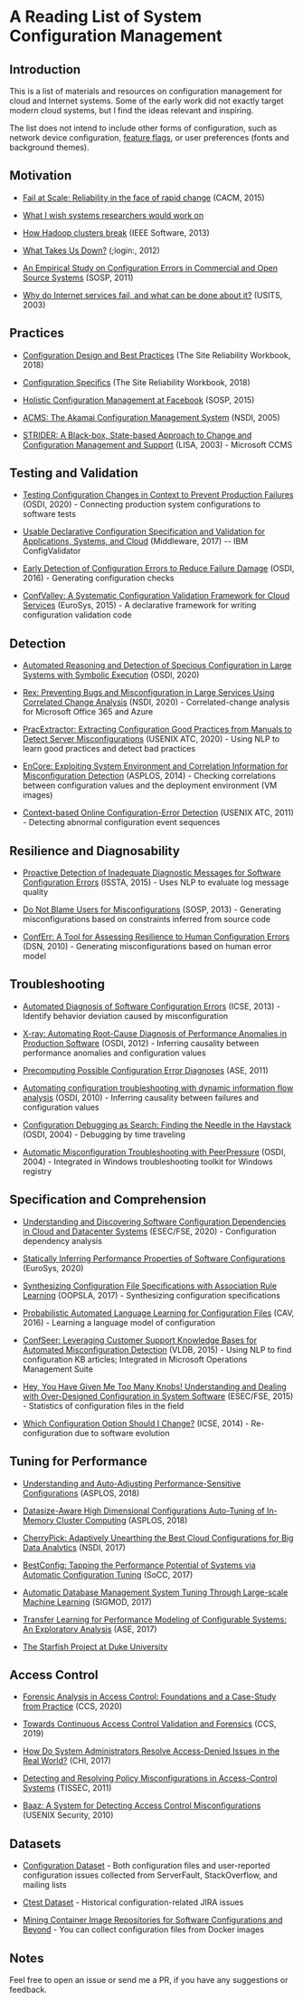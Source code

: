 # A Reading List of System Configuration Management

## Introduction

This is a list of materials and resources on configuration management for cloud and Internet systems. Some of the early work did not exactly target modern cloud systems, but I find the ideas relevant and inspiring. 

The list does not intend to include other forms of configuration, such as network device configuration, [feature flags](https://www.cs.cmu.edu/~ckaestne/pdf/icseseip20.pdf), or user preferences (fonts and background themes).

## Motivation

* [Fail at Scale: Reliability in the face of rapid change](https://queue.acm.org/detail.cfm?id=2839461) (CACM, 2015)

* [What I wish systems researchers would work on](http://matt-welsh.blogspot.com/2013/05/what-i-wish-systems-researchers-would.html)

* [How Hadoop clusters break](https://ieeexplore.ieee.org/document/6216347) (IEEE Software, 2013)

* [What Takes Us Down?](https://www.usenix.org/system/files/login/articles/login1210_kendrick.pdf) (;login:, 2012)

* [An Empirical Study on Configuration Errors in Commercial and Open Source Systems](http://opera.ucsd.edu/paper/sosp11-yin.pdf) (SOSP, 2011)

* [Why do Internet services fail, and what can be done about it?](http://roc.cs.berkeley.edu/papers/usits03.pdf) (USITS, 2003)


## Practices

* [Configuration Design and Best Practices](https://sre.google/workbook/configuration-design/) (The Site Reliability Workbook, 2018)

* [Configuration Specifics](https://sre.google/workbook/configuration-specifics/) (The Site Reliability Workbook, 2018)

* [Holistic Configuration Management at Facebook](http://sigops.org/s/conferences/sosp/2015/current/2015-Monterey/printable/008-tang.pdf) (SOSP, 2015)

* [ACMS: The Akamai Configuration Management System](https://www.usenix.org/legacy/publications/library/proceedings/nsdi05/tech/full_papers/sherman/sherman.pdf) (NSDI, 2005)

* [STRIDER: A Black-box, State-based Approach to Change and Configuration Management and Support](https://www.usenix.org/legacy/publications/library/proceedings/lisa03/tech/wang/wang.pdf) (LISA, 2003) - Microsoft CCMS


## Testing and Validation

* [Testing Configuration Changes in Context to Prevent Production Failures](https://tianyin.github.io/pub/ctest.pdf) (OSDI, 2020) - Connecting production system configurations to software tests

* [Usable Declarative Configuration Specification and Validation for Applications, Systems, and Cloud](https://dl.acm.org/doi/abs/10.1145/3154448.3154453) (Middleware, 2017) -- IBM ConfigValidator

* [Early Detection of Configuration Errors to Reduce Failure Damage](https://tianyin.github.io/pub/pcheck.pdf) (OSDI, 2016) - Generating configuration checks

* [ConfValley: A Systematic Configuration Validation Framework for Cloud Services](https://www.cs.jhu.edu/~huang/paper/confvalley-eurosys15.pdf) (EuroSys, 2015) - A declarative framework for writing configuration validation code 


## Detection

* [Automated Reasoning and Detection of Specious Configuration in Large Systems with Symbolic Execution](https://www.usenix.org/system/files/osdi20-hu.pdf) (OSDI, 2020)

* [Rex: Preventing Bugs and Misconfiguration in Large Services Using Correlated Change Analysis](https://www.usenix.org/system/files/nsdi20-paper-mehta.pdf) (NSDI, 2020) - Correlated-change analysis for Microsoft Office 365 and Azure

* [PracExtractor: Extracting Configuration Good Practices from Manuals to Detect Server Misconfigurations](https://www.usenix.org/conference/atc20/presentation/xiang) (USENIX ATC, 2020) - Using NLP to learn good practices and detect bad practices

* [EnCore: Exploiting System Environment and Correlation Information for Misconfiguration Detection](https://tianyin.github.io/pub/encore.pdf) (ASPLOS, 2014) - Checking correlations between configuration values and the deployment environment (VM images)

* [Context-based Online Configuration-Error Detection](https://www.usenix.org/legacy/event/atc11/tech/final_files/Yuan.pdf) (USENIX ATC, 2011) - Detecting abnormal configuration event sequences


## Resilience and Diagnosability

* [Proactive Detection of Inadequate Diagnostic Messages for Software Configuration Errors](https://homes.cs.washington.edu/~mernst/pubs/inadequate-diagnostics-issta2015-abstract.html) (ISSTA, 2015) - Uses NLP to evaluate log message quality

* [Do Not Blame Users for Misconfigurations](https://tianyin.github.io/pub/spex.pdf) (SOSP, 2013) - Generating misconfigurations based on constraints inferred from source code

* [ConfErr: A Tool for Assessing Resilience to Human Configuration Errors](https://dslab.epfl.ch/research/conferr/) (DSN, 2010) - Generating misconfigurations based on human error model


## Troubleshooting

* [Automated Diagnosis of Software Configuration Errors](https://homes.cs.washington.edu/~mernst/pubs/configuration-errors-icse2013.pdf) (ICSE, 2013) - Identify behavior deviation caused by misconfiguration

* [X-ray: Automating Root-Cause Diagnosis of Performance Anomalies in Production Software](https://www.usenix.org/conference/osdi12/technical-sessions/presentation/attariyan) (OSDI, 2012) - Inferring causality between performance anomalies and configuration values

* [Precomputing Possible Configuration Error Diagnoses](https://asrabkin.bitbucket.io/papers/ase11.pdf) (ASE, 2011)

* [Automating configuration troubleshooting with dynamic information flow analysis](https://www.usenix.org/legacy/events/osdi10/tech/full_papers/Attariyan.pdf) (OSDI, 2010) - Inferring causality between failures and configuration values

* [Configuration Debugging as Search: Finding the Needle in the Haystack](https://www.usenix.org/legacy/publications/library/proceedings/osdi04/tech/full_papers/whitaker/whitaker.pdf) (OSDI, 2004) - Debugging by time traveling

* [Automatic Misconfiguration Troubleshooting with PeerPressure](https://www.usenix.org/legacy/events/osdi04/tech/full_papers/wang/wang.pdf) (OSDI, 2004) - Integrated in Windows troubleshooting toolkit for Windows registry


## Specification and Comprehension

* [Understanding and Discovering Software Configuration Dependencies in Cloud and Datacenter Systems](https://tianyin.github.io/pub/cdep.pdf) (ESEC/FSE, 2020) - Configuration dependency analysis

* [Statically Inferring Performance Properties of Software Configurations](https://dl.acm.org/doi/abs/10.1145/3342195.3387520) (EuroSys, 2020)

* [Synthesizing Configuration File Specifications with Association Rule Learning](https://ennanzhai.github.io/pub/configv-oopsla17.pdf) (OOPSLA, 2017) - Synthesizing configuration specifications

* [Probabilistic Automated Language Learning for Configuration Files](http://www.cs.yale.edu/homes/piskac/papers/2016SantolucitoETALConfigC.pdf) (CAV, 2016) - Learning a language model of configuration

* [ConfSeer: Leveraging Customer Support Knowledge Bases for Automated Misconfiguration Detection](http://www.vldb.org/pvldb/vol8/p1828-potharaju.pdf) (VLDB, 2015) - Using NLP to find configuration KB articles; Integrated in Microsoft Operations Management Suite

* [Hey, You Have Given Me Too Many Knobs! Understanding and Dealing with Over-Designed Configuration in System Software](https://tianyin.github.io/pub/knobs.pdf) (ESEC/FSE, 2015) - Statistics of configuration files in the field

* [Which Configuration Option Should I Change?](https://zhang-sai.github.io/pdf/zhang-icse14.pdf) (ICSE, 2014) - Re-configuration due to software evolution


## Tuning for Performance

* [Understanding and Auto-Adjusting Performance-Sensitive Configurations](https://people.cs.uchicago.edu/~shanlu/paper/asplos18_smartconf.pdf) (ASPLOS, 2018)

* [Datasize-Aware High Dimensional Configurations Auto-Tuning of In-Memory Cluster Computing](https://dl.acm.org/doi/10.1145/3173162.3173187) (ASPLOS, 2018)

* [CherryPick: Adaptively Unearthing the Best Cloud Configurations for Big Data Analytics](https://www.usenix.org/conference/nsdi17/technical-sessions/presentation/alipourfard) (NSDI, 2017)

* [BestConfig: Tapping the Performance Potential of Systems via Automatic Configuration Tuning](https://arxiv.org/pdf/1710.03439.pdf) (SoCC, 2017)

* [Automatic Database Management System Tuning Through Large-scale Machine Learning](https://www.cs.cmu.edu/~ggordon/van-aken-etal-parameters.pdf) (SIGMOD, 2017)

* [Transfer Learning for Performance Modeling of Configurable Systems: An Exploratory Analysis](https://arxiv.org/pdf/1709.02280.pdf) (ASE, 2017)

* [The Starfish Project at Duke University](http://www2.cs.duke.edu/starfish/)


## Access Control

* [Forensic Analysis in Access Control: Foundations and a Case-Study from Practice](https://dl.acm.org/doi/abs/10.1145/3372297.3417860) (CCS, 2020)

* [Towards Continuous Access Control Validation and Forensics](https://tianyin.github.io/pub/pdiff.pdf) (CCS, 2019)

* [How Do System Administrators Resolve Access-Denied Issues in the Real World?](https://tianyin.github.io/pub/chi17.pdf) (CHI, 2017)

* [Detecting and Resolving Policy Misconfigurations in Access-Control Systems](https://dl.acm.org/doi/abs/10.1145/1952982.1952984) (TISSEC, 2011)

* [Baaz: A System for Detecting Access Control Misconfigurations](https://www.usenix.org/conference/usenixsecurity10/baaz-system-detecting-access-control-misconfigurations) (USENIX Security, 2010)


## Datasets

* [Configuration Dataset](https://github.com/tianyin/configuration_datasets) - Both configuration files and user-reported configuration issues collected from ServerFault, StackOverflow, and mailing lists

* [Ctest Dataset](https://github.com/xlab-uiuc/openctest/tree/main/data) - Historical configuration-related JIRA issues

* [Mining Container Image Repositories for Software Configurations and Beyond](https://tianyin.github.io/pub/icse-nier18.pdf) - You can collect configuration files from Docker images 


## Notes

Feel free to open an issue or send me a PR, if you have any suggestions or feedback. 

